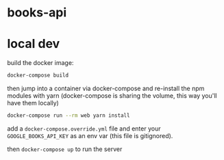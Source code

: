 # books-api

# local dev

build the docker image:

```sh
docker-compose build
```

then jump into a container via docker-compose and re-install the npm
modules with yarn (docker-compose is sharing the volume, this way you'll
have them locally)

```sh
docker-compose run --rm web yarn install
```

add a `docker-compose.override.yml` file and enter your `GOOGLE_BOOKS_API_KEY`
as an env var (this file is gitignored).


then `docker-compose up` to run the server
